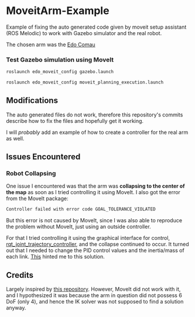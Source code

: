 # MoveitArm-Example

Example of fixing the auto generated code given by moveit setup assistant (ROS Melodic) to work with Gazebo simulator and the real robot.

The chosen arm was the [Edo Comau](https://github.com/dhiegomaga/eDO_description)

### Test Gazebo simulation using MoveIt

```bash
roslaunch edo_moveit_config gazebo.launch
```

```bash
roslaunch edo_moveit_config moveit_planning_execution.launch
```

## Modifications

The auto generated files do not work, therefore this repository's commits describe how to fix the files and hopefully get it working.

I will _probably_ add an example of how to create a controller for the real arm as well.

## Issues Encountered

### Robot Collapsing

One issue I encountered was that the arm was **collapsing to the center of the map** as soon as I tried controlling it using MoveIt. I also got the error from the MoveIt package:

```bash
Controller failed with error code GOAL_TOLERANCE_VIOLATED
```

But this error is not caused by MoveIt, since I was also able to reproduce the problem without MoveIt, just using an outside controller.

For that I tried controlling it using the graphical interface for control, [rqt_joint_trajectory_controller](http://wiki.ros.org/rqt_joint_trajectory_controller), and the collapse continued to occur. It turned out that I needed to change the PID control values and the inertia/mass of each link. [This](https://answers.gazebosim.org//question/4102/my-robot-blows-up-when-i-launch-the-controllers-update-2/) hinted me to this solution.

## Credits

Largely inspired by [this repository](https://github.com/kkumpa/ros-robotic-arm). However, MoveIt did not work with it, and I hypothesized it was because the arm in question did not possess 6 DoF (only 4), and hence the IK solver was not supposed to find a solution anyway.
